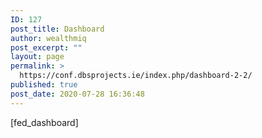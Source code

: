 ```yaml
---
ID: 127
post_title: Dashboard
author: wealthmiq
post_excerpt: ""
layout: page
permalink: >
  https://conf.dbsprojects.ie/index.php/dashboard-2-2/
published: true
post_date: 2020-07-28 16:36:48
---
```

<!-- wp:paragraph -->
<p>[fed_dashboard]</p>
<!-- /wp:paragraph -->
